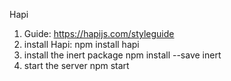 Hapi

1) Guide: https://hapijs.com/styleguide
2) install Hapi:
    npm install hapi
3) install the inert package
    npm install --save inert
4) start the server 
    npm start
    
